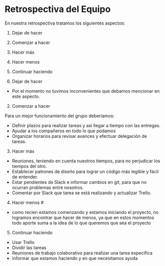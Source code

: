 
# Retrospectiva del Equipo

En nuestra retrospectiva tratamos los siguientes aspectos:

1. Dejar de hacer
2. Comenzar a hacer
3. Hacer más
4. Hacer menos
5. Continuar haciendo

1. Dejar de hacer 

+ Por el momento no tuvimos inconvenientes que debamos mencionar en este aspecto.

2. Comenzar a hacer 

Para un mejor funcionamiento del grupo deberíamos:

+ Definir plazos para realizar tareas y así llegar a tiempo con las entregas.
+ Ayudar a los compañeros en todo lo que podamos
+ Organizar horarios para revisar avances y efectuar delegación de tareas.

3. Hacer más 

+ Reuniones, teniendo en cuenta nuestros tiempos, para no perjudicar los tiempos del otro.
+ Establecer patrones de diseño para lograr un código más legible y fácil de entender.
+ Estar pendientes de Slack e informar cambios en git, para que no ocurran problemas entre nosotros.
+ Comentar por Slack que tarea se está realizando y actualizar Trello.

4. Hacer menos #

+ como recien estamos comenzando y estamos iniciando el proyecto, no logramos encontrar que hacer de menos,
ya que en estos momentos todo aporte suma a la idea de lo que queremos que sea el proyecto


5. Continuar haciendo 

+ Usar Trello
+ Dividir las tareas
+ Reuniones de trabajo colaborativo para realizar una tarea específica
+ informar que estamos haciendo y en que necesitamos ayuda


